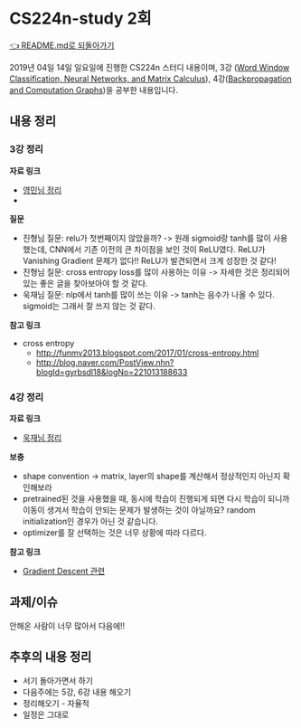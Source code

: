 # CS224n-study 2회

[👈 README.md로 되돌아가기](../README.md)

2019년 04일 14일 일요일에 진행한 CS224n 스터디 내용이며, 3강 ([Word Window Classification, Neural Networks, and Matrix Calculus](http://web.stanford.edu/class/cs224n/slides/cs224n-2019-lecture03-neuralnets.pdf)), 4강([Backpropagation and Computation Graphs](http://web.stanford.edu/class/cs224n/slides/cs224n-2019-lecture04-backprop.pdf))을 공부한 내용입니다.

## 내용 정리

### 3강 정리

**자료 링크**

* [영민님 정리](https://baekyeongmin.github.io/cs224n/cs224n_lecture3/)
* []()

**질문**

* 진형님 질문: relu가 첫번째이지 않았을까? -> 원래 sigmoid랑 tanh를 많이 사용했는데, CNN에서 기존 이전의 큰 차이점을 보인 것이 ReLU였다. ReLU가 Vanishing Gradient 문제가 없다!! ReLU가 발견되면서 크게 성장한 것 같다!
* 진형님 질문: cross entropy loss를 많이 사용하는 이유 -> 자세한 것은 정리되어있는 좋은 글을 찾아보아야 할 것 같다.
* 욱재님 질문: nlp에서 tanh를 많이 쓰는 이유 -> tanh는 음수가 나올 수 있다. sigmoid는 그래서 잘 쓰지 않는 것 같다.

**참고 링크**

* cross entropy
  * http://funmv2013.blogspot.com/2017/01/cross-entropy.html
  * http://blog.naver.com/PostView.nhn?blogId=gyrbsdl18&logNo=221013188633

### 4강 정리

**자료 링크**

* [욱재님 정리](https://jeongukjae.github.io/posts/cs224n-lecture-4-back-propagation/)

**보충**

* shape convention -> matrix, layer의 shape를 계산해서 정상적인지 아닌지 확인해보라
* pretrained된 것을 사용했을 때, 동시에 학습이 진행되게 되면 다시 학습이 되니까 이동이 생겨서 학습이 안되는 문제가 발생하는 것이 아닐까요? random initialization인 경우가 아닌 것 같습니다.
* optimizer를 잘 선택하는 것은 너무 상황에 따라 다르다.

**참고 링크**

* [Gradient Descent 관련](http://shuuki4.github.io/deep%20learning/2016/05/20/Gradient-Descent-Algorithm-Overview.html)

## 과제/이슈

안해온 사람이 너무 많아서 다음에!!

## 추후의 내용 정리

* 서기 돌아가면서 하기
* 다음주에는 5강, 6강 내용 해오기
* 정리해오기 - 자율적
* 일정은 그대로
